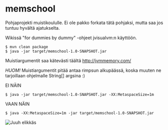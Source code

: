 # memschool

Pohjaprojekti muistikoululle. Ei ole pakko forkata tätä pohjaksi, mutta saa jos tuntuu hyvältä ajatukselta.

Wikissä "for dummies by dummy" -ohjeet jvisualvm:n käyttöön.

```
$ mvn clean package
$ java -jar target/memschool-1.0-SNAPSHOT.jar
```

Muistiargumentit saa kätevästi täältä http://jvmmemory.com/

*HUOM!* Muistiargumentit pitää antaa rimpsun alkupäässä, koska muuten ne tarjoillaan ohjelmalle String[] argsina :)

EI NÄIN
```
$ java -jar target/memschool-1.0-SNAPSHOT.jar -XX:MetaspaceSize=1m
```

VAAN NÄIN
```
$ java -XX:MetaspaceSize=1m -jar target/memschool-1.0-SNAPSHOT.jar
```

![Juuh elikkäs](https://pbs.twimg.com/media/B7OHAz4CYAAHwT9.jpg)
